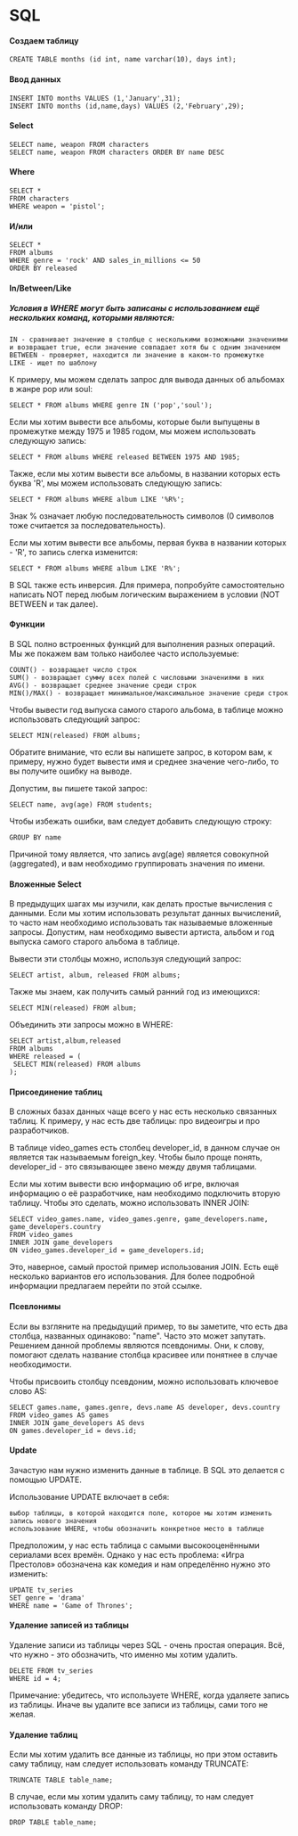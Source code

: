 # SQL

#### Создаем таблицу
```
CREATE TABLE months (id int, name varchar(10), days int);
```

#### Ввод данных
```
INSERT INTO months VALUES (1,'January',31);
INSERT INTO months (id,name,days) VALUES (2,'February',29);
```
#### Select
```
SELECT name, weapon FROM characters
SELECT name, weapon FROM characters ORDER BY name DESC
```
#### Where
```
SELECT * 
FROM characters
WHERE weapon = 'pistol';
```
#### И/или
```
SELECT * 
FROM albums 
WHERE genre = 'rock' AND sales_in_millions <= 50 
ORDER BY released
```
#### In/Between/Like
##### Условия в WHERE могут быть записаны с использованием ещё нескольких команд, которыми являются:

    IN - сравнивает значение в столбце с несколькими возможными значениями и возвращает true, если значение совпадает хотя бы с одним значением
    BETWEEN - проверяет, находится ли значение в каком-то промежутке
    LIKE - ищет по шаблону

К примеру, мы можем сделать запрос для вывода данных об альбомах в жанре pop или soul:
```
SELECT * FROM albums WHERE genre IN ('pop','soul');
```
 Если мы хотим вывести все альбомы, которые были выпущены в промежутке между 1975 и 1985 годом, мы можем использовать следующую запись:
```
SELECT * FROM albums WHERE released BETWEEN 1975 AND 1985;
```

Также, если мы хотим вывести все альбомы, в названии которых есть буква 'R', мы можем использовать следующую запись:
```
SELECT * FROM albums WHERE album LIKE '%R%';
```
Знак % означает любую последовательность символов (0 символов тоже считается за последовательность).

Если мы хотим вывести все альбомы, первая буква в названии которых - 'R', то запись слегка изменится:
```
SELECT * FROM albums WHERE album LIKE 'R%';
```
В SQL также есть инверсия. Для примера, попробуйте самостоятельно написать NOT перед любым логическим выражением в условии (NOT BETWEEN и так далее).


#### Функции

В SQL полно встроенных функций для выполнения разных операций. Мы же покажем вам только наиболее часто используемые:

    COUNT() - возвращает число строк
    SUM() - возвращает сумму всех полей с числовыми значениями в них
    AVG() - возвращает среднее значение среди строк
    MIN()/MAX() - возвращает минимальное/максимальное значение среди строк

Чтобы вывести год выпуска самого старого альбома, в таблице можно использовать следующий запрос:
```
SELECT MIN(released) FROM albums;
```
Обратите внимание, что если вы напишете запрос, в котором вам, к примеру, нужно будет вывести имя и среднее значение чего-либо, то вы получите ошибку на выводе.

Допустим, вы пишете такой запрос:
```
SELECT name, avg(age) FROM students;
```
Чтобы избежать ошибки, вам следует добавить следующую строку:
```
GROUP BY name
```
Причиной тому является, что запись avg(age) является совокупной (aggregated), и вам необходимо группировать значения по имени.


#### Вложенные Select

В предыдущих шагах мы изучили, как делать простые вычисления с данными. Если мы хотим использовать результат данных вычислений, то часто нам необходимо использовать так называемые вложенные запросы. Допустим, нам необходимо вывести артиста, альбом и год выпуска самого старого альбома в таблице.

Вывести эти столбцы можно, используя следующий запрос:
```
SELECT artist, album, released FROM albums;
```
Также мы знаем, как получить самый ранний год из имеющихся:
```
SELECT MIN(released) FROM album;
```
Объединить эти запросы можно в WHERE:
```
SELECT artist,album,released 
FROM albums 
WHERE released = (
 SELECT MIN(released) FROM albums
);
```

#### Присоединение таблиц

В сложных базах данных чаще всего у нас есть несколько связанных таблиц. К примеру, у нас есть две таблицы: про видеоигры и про разработчиков.

В таблице video_games есть столбец developer_id, в данном случае он является так называемым foreign_key. Чтобы было проще понять, developer_id - это связывающее звено между двумя таблицами.

Если мы хотим вывести всю информацию об игре, включая информацию о её разработчике, нам необходимо подключить вторую таблицу. Чтобы это сделать, можно использовать INNER JOIN:
```
SELECT video_games.name, video_games.genre, game_developers.name, game_developers.country 
FROM video_games 
INNER JOIN game_developers 
ON video_games.developer_id = game_developers.id;
```
Это, наверное, самый простой пример использования JOIN. Есть ещё несколько вариантов его использования. Для более подробной информации предлагаем перейти по этой ссылке.

#### Псевлонимы

Если вы взгляните на предыдущий пример, то вы заметите, что есть два столбца, названных одинаково: "name". Часто это может запутать. Решением данной проблемы являются псевдонимы. Они, к слову, помогают сделать название столбца красивее или понятнее в случае необходимости.

Чтобы присвоить столбцу псевдоним, можно использовать ключевое слово AS:
```
SELECT games.name, games.genre, devs.name AS developer, devs.country 
FROM video_games AS games 
INNER JOIN game_developers AS devs 
ON games.developer_id = devs.id;
```

#### Update

Зачастую нам нужно изменить данные в таблице. В SQL это делается с помощью UPDATE.

Использование UPDATE включает в себя:

    выбор таблицы, в которой находится поле, которое мы хотим изменить
    запись нового значения
    использование WHERE, чтобы обозначить конкретное место в таблице

Предположим, у нас есть таблица с самыми высокооценёнными сериалами всех времён. Однако у нас есть проблема: «Игра Престолов» обозначена как комедия и нам определённо нужно это изменить:
```
UPDATE tv_series 
SET genre = 'drama' 
WHERE name = 'Game of Thrones';
```

#### Удаление записей из таблицы

Удаление записи из таблицы через SQL - очень простая операция. Всё, что нужно - это обозначить, что именно мы хотим удалить.
```
DELETE FROM tv_series 
WHERE id = 4;
```
Примечание: убедитесь, что используете WHERE, когда удаляете запись из таблицы. Иначе вы удалите все записи из таблицы, сами того не желая.

#### Удаление таблиц

Если мы хотим удалить все данные из таблицы, но при этом оставить саму таблицу, нам следует использовать команду TRUNCATE:
```
TRUNCATE TABLE table_name;
```
В случае, если мы хотим удалить саму таблицу, то нам следует использовать команду DROP:
```
DROP TABLE table_name;
```